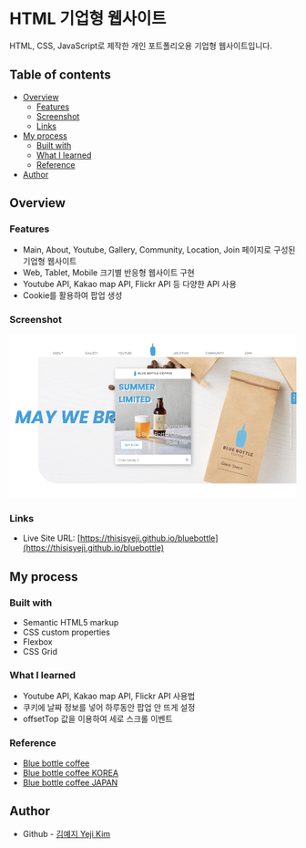 # HTML 기업형 웹사이트

HTML, CSS, JavaScript로 제작한 개인 포트폴리오용 기업형 웹사이트입니다.

## Table of contents

- [Overview](#overview)
  - [Features](#features)
  - [Screenshot](#screenshot)
  - [Links](#links)
- [My process](#my-process)
  - [Built with](#built-with)
  - [What I learned](#what-i-learned)
  - [Reference](#reference)
- [Author](#author)

## Overview

### Features

- Main, About, Youtube, Gallery, Community, Location, Join 페이지로 구성된 기업형 웹사이트
- Web, Tablet, Mobile 크기별 반응형 웹사이트 구현
- Youtube API, Kakao map API, Flickr API 등 다양한 API 사용
- Cookie를 활용하여 팝업 생성

### Screenshot

![](./bbimg/screenshot.png)

### Links

- Live Site URL: [https://thisisyeji.github.io/bluebottle](https://thisisyeji.github.io/bluebottle)

## My process

### Built with

- Semantic HTML5 markup
- CSS custom properties
- Flexbox
- CSS Grid

### What I learned

- Youtube API, Kakao map API, Flickr API 사용법
- 쿠키에 날짜 정보를 넣어 하루동안 팝업 안 뜨게 설정
- offsetTop 값을 이용하여 세로 스크롤 이벤트

### Reference

- [Blue bottle coffee](https://bluebottlecoffee.com/)
- [Blue bottle coffee KOREA](https://www.bluebottlecoffeekorea.com/)
- [Blue bottle coffee JAPAN](https://store.bluebottlecoffee.jp/)

## Author

- Github - [김예지 Yeji Kim](https://github.com/thisisyeji)
